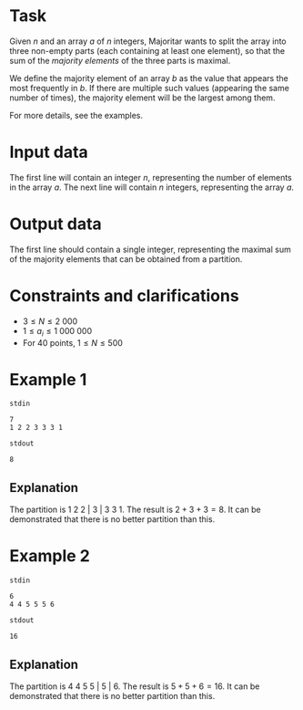 # Task

Given $n$ and an array $a$ of $n$ integers, Majoritar wants to split the array into three non-empty parts (each containing at least one element), so that the sum of the *majority elements* of the three parts is maximal.

We define the majority element of an array $b$ as the value that appears the most frequently in $b$. If there are multiple such values (appearing the same number of times), the majority element will be the largest among them.

For more details, see the examples.

# Input data

The first line will contain an integer $n$, representing the number of elements in the array $a$. The next line will contain $n$ integers, representing the array $a$.

# Output data

The first line should contain a single integer, representing the maximal sum of the majority elements that can be obtained from a partition.

# Constraints and clarifications

* $3 \leq N \leq 2 \ 000$
* $1 \leq a_i \leq 1 \ 000 \ 000$
* For 40 points, $1 \leq N \leq 500$

# Example 1

`stdin`
```
7
1 2 2 3 3 3 1
```

`stdout`
```
8
```

## Explanation

The partition is $1 \ 2 \ 2 \ | \ 3 \ | \ 3 \ 3 \ 1$. The result is $2 + 3 + 3 = 8$. It can be demonstrated that there is no better partition than this.

# Example 2

`stdin`
```
6
4 4 5 5 5 6
```

`stdout`
```
16
```

## Explanation

The partition is $4 \ 4 \ 5 \ 5 \ | \ 5 \ | \ 6$. The result is $5 + 5 + 6 = 16$. It can be demonstrated that there is no better partition than this.